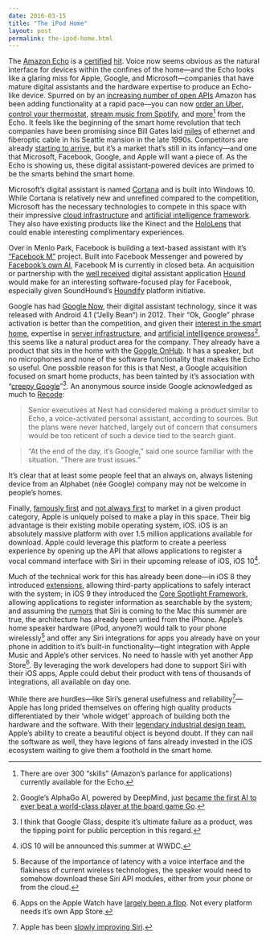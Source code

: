 ```yaml
---
date: 2016-03-15
title: "The iPod Home"
layout: post
permalink: the-ipod-home.html
---
```

The [Amazon Echo](http://amzn.com/B00X4WHP5E) is a [certified](http://fortune.com/2016/03/12/steve-wozniak-echo-next-big-platform/) [hit](http://www.nytimes.com/2016/03/10/technology/the-echo-from-amazon-brims-with-groundbreaking-promise.html?_r=0). Voice now seems obvious as the natural interface for devices within the confines of the home—and the Echo looks like a glaring miss for Apple, Google, and Microsoft—companies that have mature digital assistants and the hardware expertise to produce an Echo-like device. Spurred on by an [increasing number of open APIs](http://www.bytesized.co/index/extensible-messengers) Amazon has been adding functionality at a rapid pace—you can now [order an Uber](http://www.theverge.com/2016/2/5/10919760/amazon-echo-uber-alexa-api-integration), [control your thermostat](http://recode.net/2016/03/03/nest-now-works-with-amazon-echo-but-nest-wishes-it-had-built-echo-instead/), [stream music from Spotify](http://www.theverge.com/2016/2/4/10911480/amazons-echo-spotify-support-music-streaming), and [more](https://developer.amazon.com/public/solutions/alexa/alexa-skills-kit)[^1] from the Echo. It feels like the beginning of the smart home revolution that tech companies have been promising since Bill Gates laid [miles](https://www.washingtonpost.com/archive/politics/1997/08/28/the-house-that-bill-gatess-money-built/083910d4-78c8-4d09-ab66-820cfb103e46/) of ethernet and fiberoptic cable in his Seattle mansion in the late 1990s. Competitors are already [starting to arrive](http://www.wired.com/2016/02/xperia-agent-sonys-bold-plan-one-amazon-echo/), but it’s a market that’s still in its infancy—and one that Microsoft, Facebook, Google, and Apple will want a piece of. As the Echo is showing us, these digital assistant-powered devices are primed to be the smarts behind the smart home.

Microsoft’s digital assistant is named [Cortana](http://windows.microsoft.com/en-us/windows-10/getstarted-what-is-cortana) and is built into Windows 10. While Cortana is relatively new and unrefined compared to the competition, Microsoft has the necessary technologies to compete in this space with their impressive [cloud infrastructure](https://azure.microsoft.com/en-us/) and [artificial intelligence framework](http://www.wired.com/2016/01/microsoft-tries-to-one-up-google-in-the-open-source-ai-race/). They also have  existing products like the Kinect and the [HoloLens](https://www.youtube.com/watch?v=aThCr0PsyuA) that could enable interesting complimentary experiences.

Over in Menlo Park, Facebook is building a text-based assistant with it’s [“Facebook M”](http://thenextweb.com/facebook/2015/08/30/heres-what-its-like-to-use-facebooks-virtual-assistant-m/) project. Built into Facebook Messenger and powered by [Facebook’s own AI](https://research.facebook.com/ai), Facebook M is currently in closed beta. An acquisition or partnership with the [well received](http://www.theverge.com/2016/3/1/11136298/hound-app-ios-android-siri-google-now-cortana) digital assistant application [Hound](http://www.soundhound.com/hound) would make for an interesting software-focused play for Facebook, especially given SoundHound’s [Houndify](http://www.soundhound.com/houndify) platform initiative.

Google has had [Google Now](https://www.google.com/landing/now/), their digital assistant technology, since it was released with Android 4.1 (“Jelly Bean“) in 2012. Their “Ok, Google” phrase activation is better than the competition, and given their [interest in the smart home](http://techcrunch.com/2014/01/13/google-just-bought-connected-device-company-nest-for-3-2b-in-cash/), expertise in [server infrastructure](http://www.wired.com/2012/10/ff-inside-google-data-center/), and [artificial intelligence prowess](https://deepmind.com)[^2], this seems like a natural product area for the company. They already have a product that sits in the home with the [Google OnHub](https://on.google.com/hub/). It has a speaker, but no microphones and none of the software functionality that makes the Echo so useful. One possible reason for this is that Nest, a Google acquisition focused on smart home products, has been tainted by it’s association with “[creepy Google](http://bits.blogs.nytimes.com/2014/02/19/googles-guide-to-not-being-a-creepy-google-glass-owner/?_r=0)”[^3]. An anonymous source inside Google acknowledged as much to [Recode](http://recode.net/2016/03/03/nest-now-works-with-amazon-echo-but-nest-wishes-it-had-built-echo-instead/):
> Senior executives at Nest had considered making a product similar to Echo, a voice-activated personal assistant, according to sources. But the plans were never hatched, largely out of concern that consumers would be too reticent of such a device tied to the search giant.

> “At the end of the day, it’s Google,” said one source familiar with the situation. “There are trust issues.”

It’s clear that at least some people feel that an always on, always listening device from an Alphabet (née Google) company may not be welcome in people’s homes.

Finally, [famously first](https://en.wikipedia.org/wiki/IPhone_%281st_generation%29) and [not always first](https://en.wikipedia.org/wiki/IPod_Classic#1st_generation) to market in a given product category, Apple is uniquely poised to make a play in this space. Their big advantage is their existing mobile operating system, iOS. iOS is an absolutely massive platform with over 1.5 million applications available for download. Apple could leverage this platform to create a peerless experience by opening up the API that allows applications to register a vocal command interface with Siri in their upcoming release of iOS, iOS 10[^4]. 

Much of the technical work for this has already been done—in iOS 8 they introduced [extensions](https://developer.apple.com/library/ios/documentation/General/Conceptual/ExtensibilityPG/), allowing third-party applications to safely interact with the system; in iOS 9 they introduced the [Core Spotlight Framework](https://developer.apple.com/library/prerelease/ios/documentation/CoreSpotlight/Reference/CoreSpotlight_Framework/index.html#//apple_ref/doc/uid/TP40016250), allowing applications to register information as searchable by the system; and assuming the [rumors](http://9to5mac.com/2016/02/24/apple-siri-osx-10-12-2016/) that Siri is coming to the Mac this summer are true, the architecture has already been untied from the iPhone. Apple’s home speaker hardware (iPod, anyone?) would talk to your phone wirelessly[^5] and offer any Siri integrations for apps you already have on your phone in addition to it’s built-in functionality—tight integration with Apple Music and Apple’s other services. No need to hassle with yet another App Store[^6]. By leveraging the work developers had done to support Siri with their iOS apps, Apple could debut their product with tens of thousands of integrations, all available on day one.

While there are hurdles—like Siri’s general usefulness and reliability[^7]—Apple has long prided themselves on offering high quality products differentiated by their ‘whole widget’ approach of building both the hardware and the software. With their [legendary industrial design team](http://www.newyorker.com/magazine/2015/02/23/shape-things-come), Apple’s ability to create a beautiful object is beyond doubt. If they can nail the software as well, they have legions of fans already invested in the iOS ecosystem waiting to give them a foothold in the smart home.

[^1]: There are over 300 “skills” (Amazon’s parlance for applications) currently available for the Echo.
[^2]: Google’s AlphaGo AI, powered by DeepMind, just [became the first AI to ever beat a world-class player at the board game Go](http://www.theverge.com/2016/3/15/11213518/alphago-deepmind-go-match-5-result).
[^3]: I think that Google Glass, despite it’s ultimate failure as a product, was the tipping point for public perception in this regard.
[^4]: iOS 10 will be announced this summer at WWDC.
[^5]: Because of the importance of latency with a voice interface and the flakiness of current wireless technologies, the speaker would need to somehow download these Siri API modules, either from your phone or from the cloud.
[^6]: Apps on the Apple Watch have [largely been a flop](http://www.macworld.com/article/3030327/ios/its-time-to-stop-waiting-for-the-apple-watchs-killer-app.html). Not every platform needs it’s own App Store.
[^7]: Apple has been [slowly improving Siri](https://daringfireball.net/2015/01/siri_improvements).